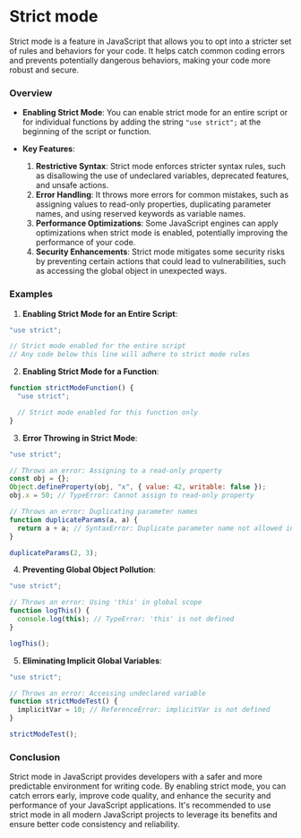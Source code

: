 # Strict mode

Strict mode is a feature in JavaScript that allows you to opt into a stricter set of rules and behaviors for your code. It helps catch common coding errors and prevents potentially dangerous behaviors, making your code more robust and secure.

### Overview

- **Enabling Strict Mode**: You can enable strict mode for an entire script or for individual functions by adding the string `"use strict";` at the beginning of the script or function.

- **Key Features**:
  1. **Restrictive Syntax**: Strict mode enforces stricter syntax rules, such as disallowing the use of undeclared variables, deprecated features, and unsafe actions.
  2. **Error Handling**: It throws more errors for common mistakes, such as assigning values to read-only properties, duplicating parameter names, and using reserved keywords as variable names.
  3. **Performance Optimizations**: Some JavaScript engines can apply optimizations when strict mode is enabled, potentially improving the performance of your code.
  4. **Security Enhancements**: Strict mode mitigates some security risks by preventing certain actions that could lead to vulnerabilities, such as accessing the global object in unexpected ways.

### Examples

1. **Enabling Strict Mode for an Entire Script**:

```javascript
"use strict";

// Strict mode enabled for the entire script
// Any code below this line will adhere to strict mode rules
```

2. **Enabling Strict Mode for a Function**:

```javascript
function strictModeFunction() {
  "use strict";

  // Strict mode enabled for this function only
}
```

3. **Error Throwing in Strict Mode**:

```javascript
"use strict";

// Throws an error: Assigning to a read-only property
const obj = {};
Object.defineProperty(obj, "x", { value: 42, writable: false });
obj.x = 50; // TypeError: Cannot assign to read-only property

// Throws an error: Duplicating parameter names
function duplicateParams(a, a) {
  return a + a; // SyntaxError: Duplicate parameter name not allowed in this context
}

duplicateParams(2, 3);
```

4. **Preventing Global Object Pollution**:

```javascript
"use strict";

// Throws an error: Using 'this' in global scope
function logThis() {
  console.log(this); // TypeError: 'this' is not defined
}

logThis();
```

5. **Eliminating Implicit Global Variables**:

```javascript
"use strict";

// Throws an error: Accessing undeclared variable
function strictModeTest() {
  implicitVar = 10; // ReferenceError: implicitVar is not defined
}

strictModeTest();
```

### Conclusion

Strict mode in JavaScript provides developers with a safer and more predictable environment for writing code. By enabling strict mode, you can catch errors early, improve code quality, and enhance the security and performance of your JavaScript applications. It's recommended to use strict mode in all modern JavaScript projects to leverage its benefits and ensure better code consistency and reliability.
